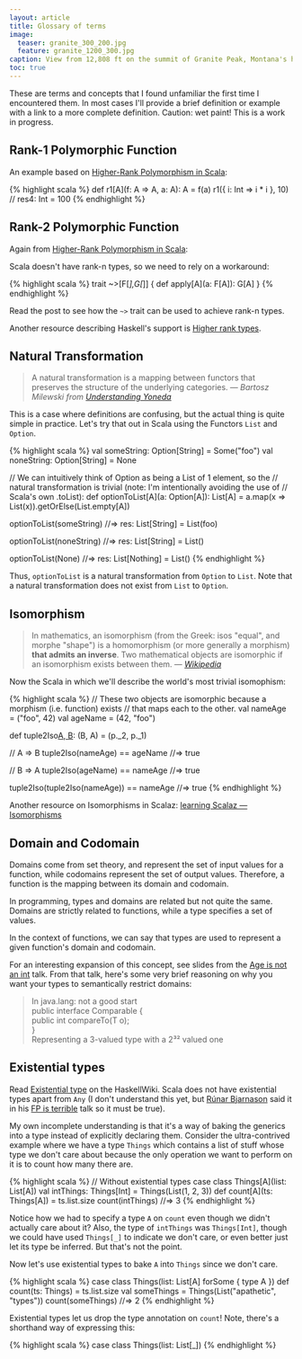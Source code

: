 ```yaml
---
layout: article
title: Glossary of terms
image:
  teaser: granite_300_200.jpg
  feature: granite_1200_300.jpg
caption: View from 12,808 ft on the summit of Granite Peak, Montana's highest point
toc: true
---
```


These are terms and concepts that I found unfamiliar the first time I
encountered them. In most cases I'll provide a brief definition or example with
a link to a more complete definition. Caution: wet paint! This is a work in
progress.


## Rank-1 Polymorphic Function

An example based on
[Higher-Rank Polymorphism in Scala](https://apocalisp.wordpress.com/2010/07/02/higher-rank-polymorphism-in-scala/):

{% highlight scala %}
def r1[A](f: A => A, a: A): A = f(a)
r1({ i: Int => i * i }, 10)
// res4: Int = 100
{% endhighlight %}

## Rank-2 Polymorphic Function

Again from
[Higher-Rank Polymorphism in Scala](https://apocalisp.wordpress.com/2010/07/02/higher-rank-polymorphism-in-scala/):

Scala doesn't have rank-n types, so we need to rely on a workaround:

{% highlight scala %}
trait ~>[F[_],G[_]] {
  def apply[A](a: F[A]): G[A]
}
{% endhighlight %}

Read the post to see how the `~>` trait can be used to achieve rank-n types.

Another resource describing Haskell's support is
[Higher rank types](http://en.wikibooks.org/wiki/Haskell/Polymorphism#Higher_rank_types).


## Natural Transformation

> A natural transformation is a mapping between functors that preserves the
> structure of the underlying categories.
> — <cite>Bartosz Milewski from [Understanding Yoneda](https://www.fpcomplete.com/user/bartosz/understanding-yoneda)</cite>

This is a case where definitions are confusing, but the actual thing is quite
simple in practice. Let's try that out in Scala using the Functors `List` and
`Option`.

{% highlight scala %}
val someString: Option[String] = Some("foo")
val noneString: Option[String] = None

// We can intuitively think of Option as being a List of 1 element, so the
// natural transformation is trivial (note: I'm intentionally avoiding the use of
// Scala's own .toList):
def optionToList[A](a: Option[A]): List[A] =
  a.map(x => List(x)).getOrElse(List.empty[A])

optionToList(someString)
//=> res: List[String] = List(foo)

optionToList(noneString)
//=> res: List[String] = List()

optionToList(None)
//=> res: List[Nothing] = List()
{% endhighlight %}

Thus, `optionToList` is a natural transformation from `Option` to `List`. Note
that a natural transformation does not exist from `List` to `Option`.


## Isomorphism

> In mathematics, an isomorphism (from the Greek: isos "equal", and morphe
> "shape") is a homomorphism (or more generally a morphism) **that admits an
> inverse**. Two mathematical objects are isomorphic if an isomorphism exists
> between them.
> — <cite>[Wikipedia](http://en.wikipedia.org/wiki/Isomorphism)

Now the Scala in which we'll describe the world's most trivial isomophism:

{% highlight scala %}
// These two objects are isomorphic because a morphism (i.e. function) exists
// that maps each to the other.
val nameAge = ("foo", 42)
val ageName = (42, "foo")

def tuple2Iso[A, B](p: (A, B)): (B, A) = (p._2, p._1)

// A => B
tuple2Iso(nameAge) == ageName
//=> true

// B => A
tuple2Iso(ageName) == nameAge
//=> true

tuple2Iso(tuple2Iso(nameAge)) == nameAge
//=> true
{% endhighlight %}

Another resource on Isomorphisms in Scalaz:
[learning Scalaz — Isomorphisms](http://eed3si9n.com/learning-scalaz/Isomorphisms.html)

## Domain and Codomain

Domains come from set theory, and represent the set of input values for a
function, while codomains represent the set of output values. Therefore, a
function is the mapping between its domain and codomain.

In programming, types and domains are related but not quite the same. Domains
are strictly related to functions, while a type specifies a set of values.

In the context of functions, we can say that types are used to represent a given
function's domain and codomain.

For an interesting expansion of this concept, see slides from
the [Age is not an int](http://www.slideshare.net/oxbow_lakes/age-is-not-an-int)
talk. From that talk, here's some very brief reasoning on why you want your
types to semantically restrict domains:

> In java.lang: not a good start<br />
> public interface Comparable<T> {<br />
>   public int compareTo(T o);<br />
> }<br />
> Representing a 3-valued type with a 2³² valued one


## Existential types

Read [Existential type](https://www.haskell.org/haskellwiki/Existential_type) on
the HaskellWiki. Scala does not have existential types apart from `Any` (I
don't understand this yet, but [Rúnar Bjarnason](https://www.youtube.com/watch?v=hzf3hTUKk8U)
said it in his [FP is terrible](https://www.youtube.com/watch?v=hzf3hTUKk8U)
talk so it must be true).

My own incomplete understanding is that it's a way of baking the generics into a
type instead of explicitly declaring them. Consider the ultra-contrived example
where we have a type `Things` which contains a list of stuff whose type we don't
care about because the only operation we want to perform on it is to count how many
there are.

{% highlight scala %}
// Without existential types
case class Things[A](list: List[A])
val intThings: Things[Int] = Things(List(1, 2, 3))
def count[A](ts: Things[A]) = ts.list.size
count(intThings)
//=> 3
{% endhighlight %}

Notice how we had to specify a type `A` on `count` even though we didn't
actually care about it? Also, the type of `intThings` was `Things[Int]`, though
we could have used `Things[_]` to indicate we don't care, or even better just
let its type be inferred. But that's not the point.

Now let's use existential types to bake `A` into `Things` since we don't care.

{% highlight scala %}
case class Things(list: List[A] forSome { type A })
def count(ts: Things) = ts.list.size
val someThings = Things(List("apathetic", "types"))
count(someThings)
//=> 2
{% endhighlight %}

Existential types let us drop the type annotation on `count`! Note, there's a
shorthand way of expressing this:

{% highlight scala %}
case class Things(list: List[_])
{% endhighlight %}
